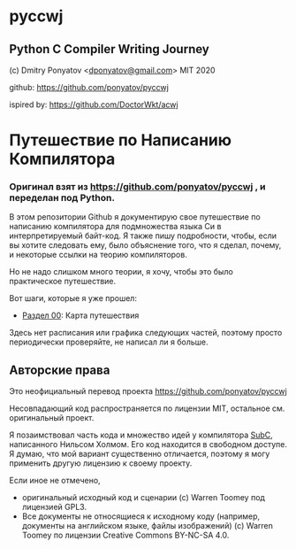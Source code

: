 # pyccwj
## Python C Compiler Writing Journey

(c) Dmitry Ponyatov <<dponyatov@gmail.com>> MIT 2020

github: https://github.com/ponyatov/pyccwj

ispired by: https://github.com/DoctorWkt/acwj

# Путешествие по Написанию Компилятора

### Оригинал взят из https://github.com/ponyatov/pyccwj , и переделан под Python.

В этом репозитории Github я документирую свое путешествие по написанию
компилятора для подмножества языка Си в интерпретируемый байт-код. Я также пишу
подробности, чтобы, если вы хотите следовать ему, было объяснение того, что я
сделал, почему, и некоторые ссылки на теорию компиляторов.

Но не надо слишком много теории, я хочу, чтобы это было практическое путешествие.

Вот шаги, которые я уже прошел:

 + [Раздел 00](00_Introduction/Readme.md):  Карта путешествия

Здесь нет расписания или графика следующих частей, поэтому просто периодически
проверяйте, не написал ли я больше.

## Авторские права

Это неофициальный перевод проекта https://github.com/ponyatov/pyccwj

Несовпадающий код распространяется по лицензии MIT, остальное см. оригинальный проект.

Я позаимствовал часть кода и множество идей у компилятора
[SubC](http://www.t3x.org/subc/), написанного Нильсом Холмом. Его код находится
в свободном доступе. Я думаю, что мой вариант существенно отличается, поэтому я
могу применить другую лицензию к своему проекту.

Если иное не отмечено,
* оригинальный исходный код и сценарии (с) Warren Toomey под лицензией GPL3.
* Все документы не относящиеся к исходному коду (например, документы на
  английском языке, файлы изображений) (c) Warren Toomey по лицензии Creative
  Commons BY-NC-SA 4.0.
